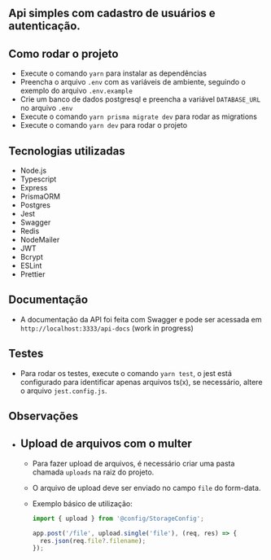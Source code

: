 
## Api simples com cadastro de usuários e autenticação.

## Como rodar o projeto
- Execute o comando `yarn` para instalar as dependências
- Preencha o arquivo `.env` com as variáveis de ambiente, seguindo o exemplo do arquivo `.env.example`
- Crie um banco de dados postgresql e preencha a variável `DATABASE_URL` no arquivo `.env`
- Execute o comando `yarn prisma migrate dev` para rodar as migrations
- Execute o comando `yarn dev` para rodar o projeto

## Tecnologias utilizadas
- Node.js
- Typescript
- Express
- PrismaORM
- Postgres
- Jest
- Swagger
- Redis
- NodeMailer
- JWT
- Bcrypt
- ESLint
- Prettier

## Documentação
- A documentação da API foi feita com Swagger e pode ser acessada em `http://localhost:3333/api-docs` (work in progress)

## Testes
- Para rodar os testes, execute o comando `yarn test`, o jest está configurado para identificar apenas arquivos ts(x), se necessário, altere o arquivo `jest.config.js`.

## Observações
- ## Upload de arquivos com o multer
  - Para fazer upload de arquivos, é necessário criar uma pasta chamada `uploads` na raiz do projeto.
  - O arquivo de upload deve ser enviado no campo `file` do form-data.
  - Exemplo básico de utilização:

    ```javascript
    import { upload } from '@config/StorageConfig';

    app.post('/file', upload.single('file'), (req, res) => {
      res.json(req.file?.filename);
    });
    ```


